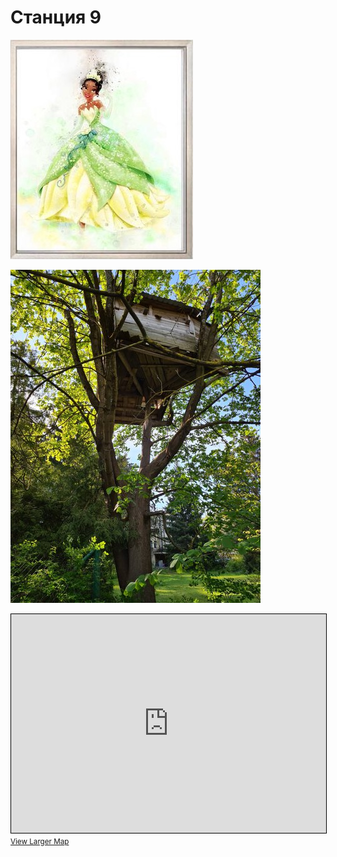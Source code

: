 <script type="javscript">if (!document.cookie.split('; ').find(row => row.startsWith('questStarted'))) { window.location.href = "404.md" }</script>

# Станция 9

![Stage 9](img/09.jpg)

![Path 9](path/09.jpg)

<iframe width="100%" height="350" frameborder="0" scrolling="no" marginheight="0" marginwidth="0" src="https://www.openstreetmap.org/export/embed.html?bbox=24.87241387367249%2C59.460408706416565%2C24.88108277320862%2C59.4642301197361&amp;layer=mapnik&amp;marker=59.46231946708135%2C24.87674832344055" style="border: 1px solid black"></iframe><br/><small><a href="https://www.openstreetmap.org/?mlat=59.46232&amp;mlon=24.87675#map=17/59.46232/24.87675&amp;layers=N">View Larger Map</a></small>